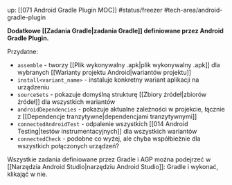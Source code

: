 up: [[071 Android Gradle Plugin MOC]]
#status/freezer 
#tech-area/android-gradle-plugin 

**Dodatkowe [[Zadania Gradle|zadania Gradle]] definiowane przez Android Gradle Plugin.**

Przydatne:
- `assemble` - tworzy [[Plik wykonywalny .apk|plik wykonywalny .apk]] dla wybranych [[Warianty projektu Android|wariantów projektu]]
- `install<variant_name>` - instaluje konkretny wariant aplikacji na urządzeniu
- `sourceSets` - pokazuje domyślną strukturę [[Zbiory źródeł|zbiorów źródeł]] dla wszystkich wariantów
- `androidDependencies` - pokazuje aktualne zależności w projekcie, łącznie z [[Dependencje tranzytywne|dependencjami tranzytywnymi]]
- `connectedAndroidTest` - odpalenie wszystkich [[014 Android Testing|testów instrumentacyjnych]] dla wszystkich wariantów
- `connectedCheck` - podobne co wyżej, ale chyba współbieżnie dla wszystkich połączonych urządzeń?


Wszystkie zadania definiowane przez Gradle i AGP można podejrzeć w [[Narzędzia Android Studio|narzędziu Android Studio]]: Gradle i wykonać, klikająć w nie.
